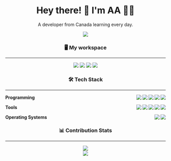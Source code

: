 <h1 align='center'>
  Hey there! 👋 I'm AA 👨‍💻
</h1>

<p align='center'>
  A developer from Canada learning every day.
</p>


<p align='center'>
  <a href="#"><img src="https://github-profile-summary-cards.vercel.app/api/cards/profile-details?username=aar072&theme=gruvbox&include_all_commits=true&count_private=true"></a>
</p>



  <h3 align='center'>🖥️ My workspace</h3>
  <hr>
  <p align='center'>
  <img src="https://img.shields.io/badge/windows-%230078D6.svg?&style=for-the-badge&logo=windows&logoColor=white" />
  <img src="https://img.shields.io/badge/intel-core%20i5%2010th-%230071C5.svg?&style=for-the-badge&logo=intel&logoColor=white" />
  <img src="https://img.shields.io/badge/RAM-16GB-%230071C5.svg?&style=for-the-badge&logoColor=white" />
  <img src="https://img.shields.io/badge/nvidia-rtx%203060-%2376B900.svg?&style=for-the-badge&logo=nvidia&logoColor=white" />
</p>

<h3 align='center'>🛠️ Tech Stack</h3>
<hr>
<img align="right" src="https://img.shields.io/badge/Tailwind-06B6D4?logo=tailwindcss&logoColor=white" />
<img align="right" src="https://img.shields.io/badge/Python-3776AB?logo=python&logoColor=white" />
<img align="right" src="https://img.shields.io/badge/Typescript-3178C6?logo=typescript&logoColor=white"/>
<img align="right" src="https://img.shields.io/badge/C++-00599C?logo=c%2B%2B&logoColor=white"/>
<img align="right" src="https://img.shields.io/badge/SvelteKit-FF3E00?logo=svelte&logoColor=white" />

**Programming**

<img align="right" src="https://img.shields.io/badge/Leetcode-FFA116?logo=leetcode&logoColor=white"/>
<img align="right" src="https://img.shields.io/badge/Firefox-FF7139?logo=firefoxbrowser&logoColor=white"/>
<img align="right" src="https://img.shields.io/badge/Github-181717?logo=github&logoColor=white"/>
<img align="right" src="https://img.shields.io/badge/Bash-4EAA25?logo=iterm2&logoColor=white"/>
<img align="right" src="https://img.shields.io/badge/Neovim-57A143?logo=neovim&logoColor=white"/>


**Tools**

<img align="right" src="https://img.shields.io/badge/Arch-1793D1?logo=arch-linux&logoColor=white" />
<img align="right" src="https://img.shields.io/badge/Windows-0078D6?logo=windows&logoColor=white" />

**Operating Systems**
</details>

<h3 align='center'>📊 Contribution Stats</h3>
<hr>

<p align='center'>
<img src="https://bugzilla-stats-worker.aar072.workers.dev/"/>
<br>
<img src="https://github-readme-streak-stats.herokuapp.com/?user=aar072&theme=gruvbox&hide_border=true"/>
</p>
